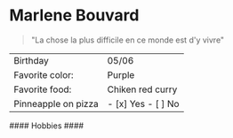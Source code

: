 # Marlene Bouvard #

>"La chose la plus difficile en ce monde est d'y vivre"
<table>
    <tr>
        <td> Birthday
        </td> 
        <td>05/06
        </td>
    </tr>
    <tr>
        <td> Favorite color:
        </td> 
        <td>Purple
        </td>
    </tr>
    <tr>
        <td> Favorite food: 
        </td> 
        <td> Chiken red curry
        </td>
    </tr>
    <tr>
        <td>Pinneapple on pizza
        </td>
        <td> 
            - [x] Yes
            - [ ] No
        </td> 
    </tr>
</table>
#### Hobbies ####